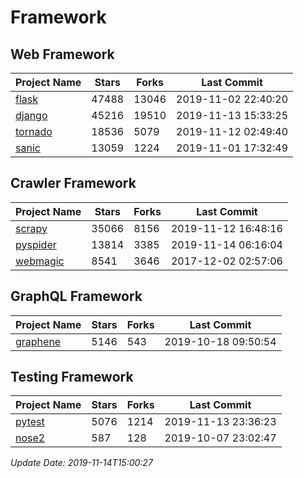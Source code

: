 # Framework

## Web Framework

| Project Name | Stars | Forks | Last Commit |
| ------------ | ----- | ----- | ----------- |
| [flask](https://github.com/pallets/flask) | 47488 | 13046 | 2019-11-02 22:40:20 |
| [django](https://github.com/django/django) | 45216 | 19510 | 2019-11-13 15:33:25 |
| [tornado](https://github.com/tornadoweb/tornado) | 18536 | 5079 | 2019-11-12 02:49:40 |
| [sanic](https://github.com/huge-success/sanic) | 13059 | 1224 | 2019-11-01 17:32:49 |

## Crawler Framework

| Project Name | Stars | Forks | Last Commit |
| ------------ | ----- | ----- | ----------- |
| [scrapy](https://github.com/scrapy/scrapy) | 35066 | 8156 | 2019-11-12 16:48:16 |
| [pyspider](https://github.com/binux/pyspider) | 13814 | 3385 | 2019-11-14 06:16:04 |
| [webmagic](https://github.com/code4craft/webmagic) | 8541 | 3646 | 2017-12-02 02:57:06 |

## GraphQL Framework

| Project Name | Stars | Forks | Last Commit |
| ------------ | ----- | ----- | ----------- |
| [graphene](https://github.com/graphql-python/graphene) | 5146 | 543 | 2019-10-18 09:50:54 |

## Testing Framework

| Project Name | Stars | Forks | Last Commit |
| ------------ | ----- | ----- | ----------- |
| [pytest](https://github.com/pytest-dev/pytest) | 5076 | 1214 | 2019-11-13 23:36:23 |
| [nose2](https://github.com/nose-devs/nose2) | 587 | 128 | 2019-10-07 23:02:47 |

*Update Date: 2019-11-14T15:00:27*